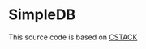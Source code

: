 # SimpleDB

This source code is based on [CSTACK]([url](https://cstack.github.io/db_tutorial/parts/part1.html))
